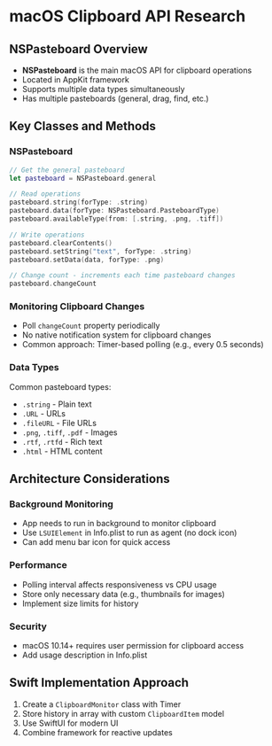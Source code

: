 # macOS Clipboard API Research

## NSPasteboard Overview
- **NSPasteboard** is the main macOS API for clipboard operations
- Located in AppKit framework
- Supports multiple data types simultaneously
- Has multiple pasteboards (general, drag, find, etc.)

## Key Classes and Methods

### NSPasteboard
```swift
// Get the general pasteboard
let pasteboard = NSPasteboard.general

// Read operations
pasteboard.string(forType: .string)
pasteboard.data(forType: NSPasteboard.PasteboardType)
pasteboard.availableType(from: [.string, .png, .tiff])

// Write operations
pasteboard.clearContents()
pasteboard.setString("text", forType: .string)
pasteboard.setData(data, forType: .png)

// Change count - increments each time pasteboard changes
pasteboard.changeCount
```

### Monitoring Clipboard Changes
- Poll `changeCount` property periodically
- No native notification system for clipboard changes
- Common approach: Timer-based polling (e.g., every 0.5 seconds)

### Data Types
Common pasteboard types:
- `.string` - Plain text
- `.URL` - URLs
- `.fileURL` - File URLs
- `.png`, `.tiff`, `.pdf` - Images
- `.rtf`, `.rtfd` - Rich text
- `.html` - HTML content

## Architecture Considerations

### Background Monitoring
- App needs to run in background to monitor clipboard
- Use `LSUIElement` in Info.plist to run as agent (no dock icon)
- Can add menu bar icon for quick access

### Performance
- Polling interval affects responsiveness vs CPU usage
- Store only necessary data (e.g., thumbnails for images)
- Implement size limits for history

### Security
- macOS 10.14+ requires user permission for clipboard access
- Add usage description in Info.plist

## Swift Implementation Approach
1. Create a `ClipboardMonitor` class with Timer
2. Store history in array with custom `ClipboardItem` model
3. Use SwiftUI for modern UI
4. Combine framework for reactive updates